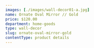 ```yaml
---
images: [./images/wall-decor01-a.jpg]
name: Ornate Oval Mirror // Gold
price: $120.00
department: home-goods
type: wall-decor
slug: ornate-oval-mirror-gold
contentType: product details
---
```

